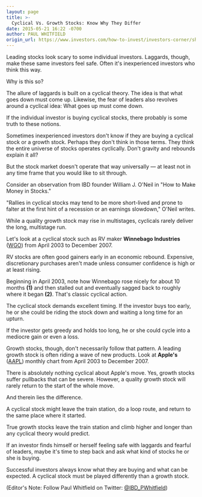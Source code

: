 ```yaml
---
layout: page
title: >-
  Cyclical Vs. Growth Stocks: Know Why They Differ
date: 2015-05-21 16:22 -0700
author: PAUL WHITFIELD
origin_url: https://www.investors.com/how-to-invest/investors-corner/should-i-buy-cyclical-stocks
---
```





Leading stocks look scary to some individual investors. Laggards, though, make these same investors feel safe. Often it's inexperienced investors who think this way.


Why is this so?


The allure of laggards is built on a cyclical theory. The idea is that what goes down must come up. Likewise, the fear of leaders also revolves around a cyclical idea: What goes up must come down.


If the individual investor is buying cyclical stocks, there probably is some truth to these notions.


Sometimes inexperienced investors don't know if they are buying a cyclical stock or a growth stock. Perhaps they don't think in those terms. They think the entire universe of stocks operates cyclically. Don't gravity and rebounds explain it all?


But the stock market doesn't operate that way universally — at least not in any time frame that you would like to sit through.


Consider an observation from IBD founder William J. O'Neil in "How to Make Money in Stocks."


"Rallies in cyclical stocks may tend to be more short-lived and prone to falter at the first hint of a recession or an earnings slowdown," O'Neil writes.


While a quality growth stock may rise in multistages, cyclicals rarely deliver the long, multistage run.


Let's look at a cyclical stock such as RV maker **Winnebago Industries** ([WGO](https://research.investors.com/quote.aspx?symbol=WGO)) from April 2003 to December 2007.


RV stocks are often good gainers early in an economic rebound. Expensive, discretionary purchases aren't made unless consumer confidence is high or at least rising.


Beginning in April 2003, note how Winnebago rose nicely for about 10 months **(1)** and then stalled out and eventually sagged back to roughly where it began **(2)**. That's classic cyclical action.


The cyclical stock demands excellent timing. If the investor buys too early, he or she could be riding the stock down and waiting a long time for an upturn.


If the investor gets greedy and holds too long, he or she could cycle into a mediocre gain or even a loss.


Growth stocks, though, don't necessarily follow that pattern. A leading growth stock is often riding a wave of new products. Look at **Apple's** ([AAPL](https://research.investors.com/quote.aspx?symbol=AAPL)) monthly chart from April 2003 to December 2007.


There is absolutely nothing cyclical about Apple's move. Yes, growth stocks suffer pullbacks that can be severe. However, a quality growth stock will rarely return to the start of the whole move.


And therein lies the difference.


A cyclical stock might leave the train station, do a loop route, and return to the same place where it started.


True growth stocks leave the train station and climb higher and longer than any cyclical theory would predict.


If an investor finds himself or herself feeling safe with laggards and fearful of leaders, maybe it's time to step back and ask what kind of stocks he or she is buying.


Successful investors always know what they are buying and what can be expected. A cyclical stock must be played differently than a growth stock.


(Editor's Note: Follow Paul Whitfield on Twitter: [@IBD\_PWhitfield](https://twitter.com/IBD_PWhitfield))




